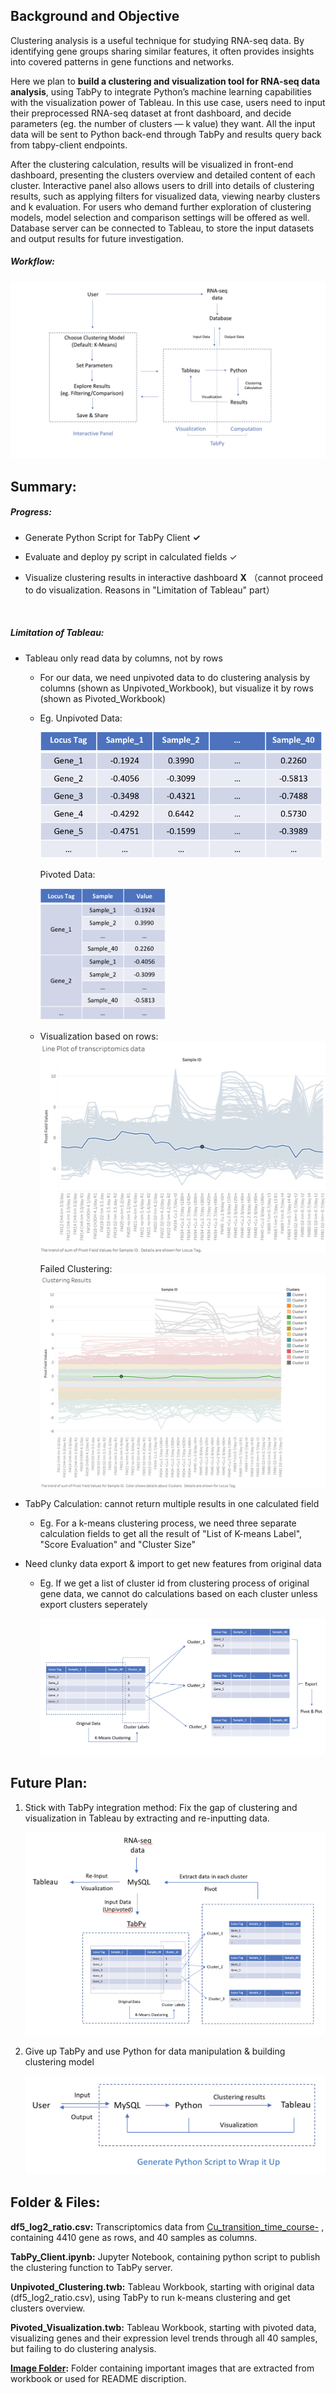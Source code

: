 

## Background and Objective

Clustering analysis is a useful technique for studying RNA-seq data. By identifying gene groups sharing similar features, it often provides insights into covered patterns in gene functions and networks. 

Here we plan to **build a clustering and visualization tool for RNA-seq data analysis**, using TabPy to integrate Python’s machine learning capabilities with the visualization power of Tableau. In this use case, users need to input their preprocessed RNA-seq dataset at front dashboard, and decide parameters (eg. the number of clusters — k value) they want. All the input data will be sent to Python back-end through TabPy and results query back from tabpy-client endpoints. 

After the clustering calculation, results will be visualized in front-end dashboard, presenting the clusters overview and detailed content of each cluster. Interactive panel also allows users to drill into details of clustering results, such as applying filters for visualized data, viewing nearby clusters and k evaluation. For users who demand further exploration of clustering models, model selection and comparison settings will be offered as well. Database server can be connected to Tableau, to store the input datasets and output results for future investigation.

##### Workflow:

![Workflow](https://github.com/JiayuanGuo/Learning-Tableau/blob/master/Clustering_RNA-seq/image/Workflow.jpg)



## Summary:

##### Progress:

* Generate Python Script for TabPy Client   **✓**

* Evaluate and deploy py script in calculated fields   ✓

* Visualize clustering results in interactive dashboard    **X**  （cannot proceed to do visualization. Reasons in "Limitation of Tableau" part）

  ​

##### Limitation of Tableau: 

* Tableau only read data by columns, not by rows

  * For our data, we need unpivoted data to do clustering analysis by columns (shown as Unpivoted_Workbook), but visualize it by rows (shown as Pivoted_Workbook)

  * Eg. Unpivoted Data:

    <img src="https://github.com/JiayuanGuo/Learning-Tableau/blob/master/Clustering_RNA-seq/image/Unpivoted_Data_Example.png" width="450px" />

    Pivoted Data:

    <img src="https://github.com/JiayuanGuo/Learning-Tableau/blob/master/Clustering_RNA-seq/image/Pivoted_Data_Example.png" width="200px" />

  * Visualization based on rows:![visualization_by_pivoted_data](https://github.com/JiayuanGuo/Learning-Tableau/blob/master/Clustering_RNA-seq/image/visualization_by_pivoted_data.png)

    Failed Clustering:![](https://github.com/JiayuanGuo/Learning-Tableau/blob/master/Clustering_RNA-seq/image/failed_clustering_by_pivoted_data.png)

* TabPy Calculation: cannot return multiple results in one calculated field

  * Eg. For a k-means clustering process, we need three separate calculation fields to get all the result of  "List of K-means Label", "Score Evaluation" and "Cluster Size" 

* Need clunky data export & import to get new features from original data 

  * Eg. If we get a list of cluster id from clustering process of original gene data, we cannot do calculations based on each cluster unless export clusters seperately

    ![ClustersProcess](https://github.com/JiayuanGuo/Learning-Tableau/blob/master/Clustering_RNA-seq/image/Cluster_preprocess.png)

## Future Plan:

1. Stick with TabPy integration method: Fix the gap of clustering and visualization in Tableau by extracting and re-inputting data.

   ![Future Plan with TabPy](https://github.com/JiayuanGuo/Learning-Tableau/blob/master/Clustering_RNA-seq/image/Future_Plan_TabPy.png)

2. Give up TabPy and use Python for data manipulation & building clustering model

   <img src="https://github.com/JiayuanGuo/Learning-Tableau/blob/master/Clustering_RNA-seq/image/Future_Plan_Python.png" width="500px" />

## Folder & Files:

**df5_log2_ratio.csv:** Transcriptomics data from [Cu_transition_time_course-](https://github.com/gilmana/Cu_transition_time_course-) , containing 4410 gene as rows, and 40 samples as columns. 

**TabPy_Client.ipynb:** Jupyter Notebook, containing python script to publish the clustering function to TabPy server.

**Unpivoted_Clustering.twb:** Tableau Workbook, starting with original data (df5_log2_ratio.csv), using TabPy to run k-means clustering and get clusters overview.

**Pivoted_Visualization.twb:** Tableau Workbook, starting with pivoted data, visualizing genes and their expression level trends through all 40 samples, but failing to do clustering analysis.

**[Image Folder](https://github.com/JiayuanGuo/Learning-Tableau/tree/master/Clustering_RNA-seq/image):** Folder containing important images that are extracted from workbook or used for README discription.





